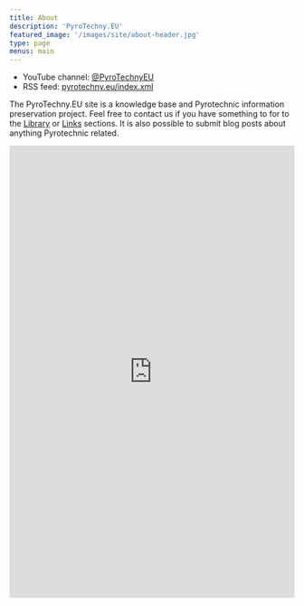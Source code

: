 ```yaml
---
title: About
description: 'PyroTechny.EU'
featured_image: '/images/site/about-header.jpg'
type: page
menus: main
---
```


- YouTube channel: [@PyroTechnyEU](https://youtube.com/@PyroTechnyEU)
- RSS feed: <a href="/index.xml" target="_blank">pyrotechny.eu/index.xml</a>

The PyroTechny.EU site is a knowledge base and Pyrotechnic information preservation project.
Feel free to contact us if you have something to for to the [Library](/library/) or [Links](/links/) sections.
It is also possible to submit blog posts about anything Pyrotechnic related.

<iframe src="https://docs.google.com/forms/d/e/1FAIpQLSf6yZ3dGTsG1wJYym7nVI9Uc8W898XR8woJk0byIMNeIDq8hw/viewform?embedded=true" width="100%" height="800px" frameborder="0" marginheight="0" marginwidth="0">Loading…</iframe>
